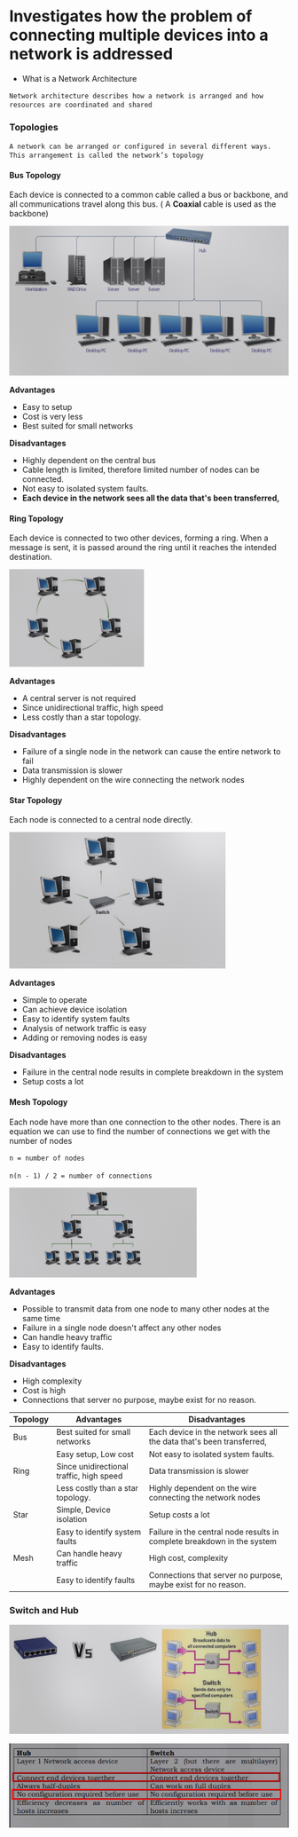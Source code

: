 # Investigates how the problem of connecting multiple devices into a network is addressed

- What is a Network Architecture

```
Network architecture describes how a network is arranged and how resources are coordinated and shared
```

### Topologies

```
A network can be arranged or configured in several different ways. This arrangement is called the network’s topology
```

#### Bus Topology

Each device is connected to a common cable called a bus or backbone, and all communications travel along this bus. ( A **Coaxial** cable is used as the backbone)

![](../../../assets/Images%201/Pasted%20image%2020230128132540.png)

**Advantages**
- Easy to setup
- Cost is very less
- Best suited for small networks

**Disadvantages**

- Highly dependent on the central bus
- Cable length is limited, therefore limited number of nodes can be connected.
- Not easy to isolated system faults.
- **Each device in the network sees all the data that's been transferred,**

#### Ring Topology

Each device is connected to two other devices, forming a ring. When a message is sent, it is passed around the ring until it reaches the intended destination.

![](../../../assets/Images%201/Pasted%20image%2020230128132844.png)

**Advantages**
- A central server is not required
- Since unidirectional traffic, high speed
- Less costly than a star topology.

**Disadvantages**
- Failure of a single node in the network can cause the entire network to fail
- Data transmission is slower
- Highly dependent on the wire connecting the network nodes

#### Star Topology

Each node is connected to a central node directly.

![](../../../assets/Images%201/Pasted%20image%2020230128133338.png)

**Advantages**
- Simple to operate
- Can achieve device isolation
- Easy to identify system faults
- Analysis of network traffic is easy
- Adding or removing nodes is easy

**Disadvantages**
- Failure in the central node results in complete breakdown in the system
- Setup costs a lot
#### Mesh Topology

Each node have more than one connection to the other nodes. There is an equation we can use to find the number of connections we get with the number of nodes

```
n = number of nodes

n(n - 1) / 2 = number of connections
```

![](../../../assets/Images%201/Pasted%20image%2020230128133924.png)

**Advantages**
- Possible to transmit data from one node to many other nodes at the same time
- Failure in a single node doesn't affect any other nodes
- Can handle heavy traffic
- Easy to identify faults.

**Disadvantages**
- High complexity
- Cost is high
- Connections that server no purpose, maybe exist for no reason.

| Topology | Advantages                               | Disadvantages                                                           |
| --------- | ---------------------------------------- | ----------------------------------------------------------------------- |
| Bus       | Best suited for small networks           | Each device in the network sees all the data that's been transferred,   |
|           | Easy setup, Low cost                     | Not easy to isolated system faults.                                     |
| Ring      | Since unidirectional traffic, high speed | Data transmission is slower                                             |
|           | Less costly than a star topology.        | Highly dependent on the wire connecting the network nodes               |
| Star      | Simple, Device isolation                 | Setup costs a lot                                                       |
|           | Easy to identify system faults           | Failure in the central node results in complete breakdown in the system |
| Mesh      | Can handle heavy traffic                 | High cost, complexity                                                   |
|           | Easy to identify faults                  | Connections that server no purpose, maybe exist for no reason.          |

### Switch and Hub

![](../../../assets/Images%201/Pasted%20image%2020230128134755.png)

![](/assets/Images/Pasted%20image%2020230901192026.png)
